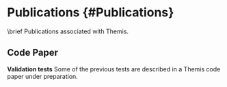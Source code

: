 Publications {#Publications}
============

\brief Publications associated with Themis.

## Code Paper

**Validation tests**
Some of the previous tests are described in a Themis code paper under preparation.
